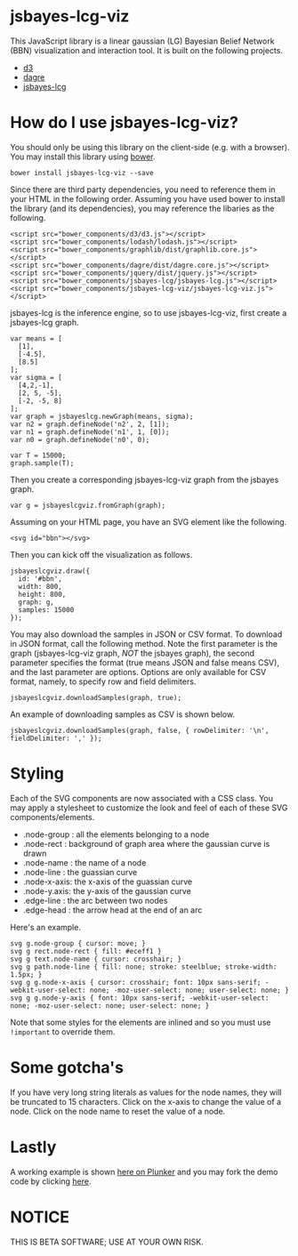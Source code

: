jsbayes-lcg-viz
===========

This JavaScript library is a linear gaussian (LG) Bayesian Belief Network (BBN) visualization and interaction tool. It is built on the following projects.

* [d3](https://github.com/mbostock/d3)
* [dagre](https://github.com/cpettitt/dagre)
* [jsbayes-lcg](https://github.com/vangj/jsbayes-lcg)

How do I use jsbayes-lcg-viz?
=========================

You should only be using this library on the client-side (e.g. with a browser). You may install this library using [bower](http://bower.io).

`bower install jsbayes-lcg-viz --save`

Since there are third party dependencies, you need to reference them in your HTML in the following order. Assuming you have used bower to install the library (and its dependencies), you may reference the libaries as the following.

```
<script src="bower_components/d3/d3.js"></script>
<script src="bower_components/lodash/lodash.js"></script>
<script src="bower_components/graphlib/dist/graphlib.core.js"></script>
<script src="bower_components/dagre/dist/dagre.core.js"></script>
<script src="bower_components/jquery/dist/jquery.js"></script>
<script src="bower_components/jsbayes-lcg/jsbayes-lcg.js"></script>
<script src="bower_components/jsbayes-lcg-viz/jsbayes-lcg-viz.js"></script>
```

jsbayes-lcg is the inference engine, so to use jsbayes-lcg-viz, first create a jsbayes-lcg graph.

```
var means = [ 
  [1], 
  [-4.5], 
  [8.5] 
];
var sigma = [ 
  [4,2,-1], 
  [2, 5, -5], 
  [-2, -5, 8]
];
var graph = jsbayeslcg.newGraph(means, sigma);
var n2 = graph.defineNode('n2', 2, [1]);
var n1 = graph.defineNode('n1', 1, [0]);
var n0 = graph.defineNode('n0', 0);

var T = 15000;
graph.sample(T);
```

Then you create a corresponding jsbayes-lcg-viz graph from the jsbayes graph.

```
var g = jsbayeslcgviz.fromGraph(graph);
```

Assuming on your HTML page, you have an SVG element like the following.

```
<svg id="bbn"></svg>
```

Then you can kick off the visualization as follows.

```
jsbayeslcgviz.draw({
  id: '#bbn',
  width: 800,
  height: 800,
  graph: g,
  samples: 15000
});
```

You may also download the samples in JSON or CSV format. To download in JSON format, call the following method. Note the first parameter is the graph (jsbayes-lcg-viz graph, *NOT* the jsbayes graph), the second parameter specifies the format (true means JSON and false means CSV), and the last parameter are options. Options are only available for CSV format, namely, to specify row and field delimiters.


```
jsbayeslcgviz.downloadSamples(graph, true);
```

An example of downloading samples as CSV is shown below.

```
jsbayeslcgviz.downloadSamples(graph, false, { rowDelimiter: '\n', fieldDelimiter: ',' });
```

Styling
=======
Each of the SVG components are now associated with a CSS class. You may apply a stylesheet to customize the look and feel of each of these SVG components/elements.

* .node-group : all the elements belonging to a node
* .node-rect : background of graph area where the gaussian curve is drawn
* .node-name : the name of a node
* .node-line : the guassian curve
* .node-x-axis: the x-axis of the guassian curve
* .node-y.axis: the y-axis of the gaussian curve
* .edge-line : the arc between two nodes
* .edge-head : the arrow head at the end of an arc

Here's an example.

```
svg g.node-group { cursor: move; }
svg g rect.node-rect { fill: #eceff1 }
svg g text.node-name { cursor: crosshair; }
svg g path.node-line { fill: none; stroke: steelblue; stroke-width: 1.5px; }
svg g g.node-x-axis { cursor: crosshair; font: 10px sans-serif; -webkit-user-select: none; -moz-user-select: none; user-select: none; }
svg g g.node-y-axis { font: 10px sans-serif; -webkit-user-select: none; -moz-user-select: none; user-select: none; }
```
Note that some styles for the elements are inlined and so you must use `!important` to override them.

Some gotcha's
=============
If you have very long string literals as values for the node names, they will be truncated to 15 characters. Click on the x-axis to change the value of a node. Click on the node name to reset the value of a node.

Lastly
======
A working example is shown [here on Plunker](https://run.plnkr.co/plunks/dTCNBPostFYTPhc4XfAQ/) and you may fork the demo code by clicking [here](https://plnkr.co/edit/dTCNBPostFYTPhc4XfAQ).

NOTICE
======
THIS IS BETA SOFTWARE; USE AT YOUR OWN RISK.
